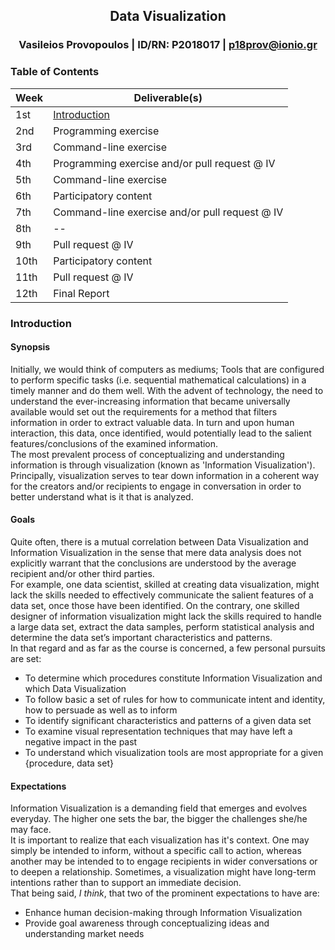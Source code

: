 <h2 align="center">Data Visualization</h2>

<h3 align="center">Vasileios Provopoulos | ID/RN: P2018017 | <a href="mailto:p18prov@ionio.gr">p18prov@ionio.gr</a></h3>

### Table of Contents

| Week | Deliverable(s) |
| --- | --- |
| 1st | [Introduction](#Introduction) |
| 2nd | Programming exercise |
| 3rd | Command-line exercise |
| 4th | Programming exercise and/or pull request @ IV |
| 5th | Command-line exercise |
| 6th | Participatory content |
| 7th | Command-line exercise and/or pull request @ IV |
| 8th | -- |
| 9th | Pull request @ IV |
| 10th | Participatory content |
| 11th | Pull request @ IV |
| 12th | Final Report |

### Introduction
#### Synopsis
Initially, we would think of computers as mediums; Tools that are configured to perform specific tasks (i.e. sequential mathematical calculations) in a timely manner and do them well. With the advent of technology, the need to understand the ever-increasing information that became universally available would set out the requirements for a method that filters information in order to extract valuable data. In turn and upon human interaction, this data, once identified, would potentially lead to the salient features/conclusions of the examined information.<br>
The most prevalent process of conceptualizing and understanding information is through visualization (known as 'Information Visualization'). Principally, visualization serves to tear down information in a coherent way for the creators and/or recipients to engage in conversation in order to better understand what is it that is analyzed.
#### Goals
Quite often, there is a mutual correlation between Data Visualization and Information Visualization in the sense that mere data analysis does not explicitly warrant that the conclusions are understood by the average recipient and/or other third parties.<br>
For example, one data scientist, skilled at creating data visualization, might lack the skills needed to effectively communicate the salient features of a data set, once those have been identified. On the contrary, one skilled designer of information visualization might lack the skills required to handle a large data set, extract the data samples, perform statistical analysis and determine the data set’s important characteristics and patterns.<br>
In that regard and as far as the course is concerned, a few personal pursuits are set:
* To determine which procedures constitute Information Visualization and which Data Visualization
* To follow basic a set of rules for how to communicate intent and identity, how to persuade as well as to inform
* To identify significant characteristics and patterns of a given data set
* To examine visual representation techniques that may have left a negative impact in the past
* To understand which visualization tools are most appropriate for a given {procedure, data set}
#### Expectations
Information Visualization is a demanding field that emerges and evolves everyday. The higher one sets the bar, the bigger the challenges she/he may face.<br>
It is important to realize that each visualization has it's context. One may simply be intended to inform, without a specific call to action, whereas another may be intended to to engage recipients in wider conversations or to deepen a relationship. Sometimes, a visualization might have long-term intentions rather than to support an immediate decision.<br>
That being said, *I think*, that two of the prominent expectations to have are:
* Enhance human decision-making through Information Visualization
* Provide goal awareness through conceptualizing ideas and understanding market needs
